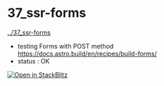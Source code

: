 # 37_ssr-forms
[../37_ssr-forms](../37_ssr-forms)

* testing Forms with POST method https://docs.astro.build/en/recipes/build-forms/
* status : OK

[![Open in StackBlitz](https://developer.stackblitz.com/img/open_in_stackblitz.svg)](https://stackblitz.com/github/MicroWebStacks/astro-examples/tree/main/37_ssr-forms)
